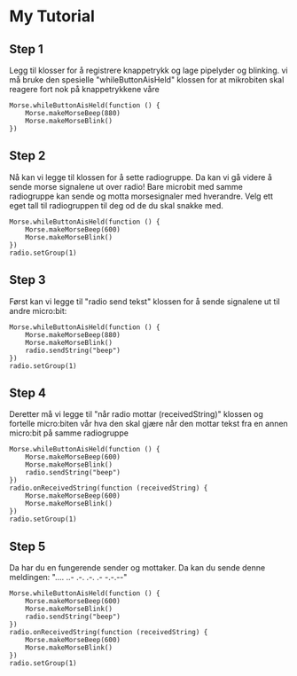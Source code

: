# My Tutorial

## Step 1

Legg til klosser for å registrere knappetrykk og lage pipelyder og blinking.
vi må bruke den spesielle "whileButtonAisHeld" klossen for at mikrobiten skal
reagere fort nok på knappetrykkene våre

```blocks
Morse.whileButtonAisHeld(function () {
    Morse.makeMorseBeep(880)
    Morse.makeMorseBlink()
})
```

## Step 2

Nå kan vi legge til klossen for å sette radiogruppe. Da kan vi gå videre å sende morse signalene ut over radio!
Bare microbit med samme radiogruppe kan sende og motta morsesignaler med hverandre.
Velg ett eget tall til radiogruppen til deg od de du skal snakke med.
```blocks
Morse.whileButtonAisHeld(function () {
    Morse.makeMorseBeep(600)
    Morse.makeMorseBlink()
})
radio.setGroup(1)
```

## Step 3

Først kan vi legge til "radio send tekst" klossen for å sende signalene ut til andre micro:bit:

```blocks
Morse.whileButtonAisHeld(function () {
    Morse.makeMorseBeep(880)
    Morse.makeMorseBlink()
    radio.sendString("beep")
})
radio.setGroup(1)
```

## Step 4

Deretter må vi legge til "når radio mottar (receivedString)" klossen og fortelle micro:biten vår hva den skal gjære når den mottar tekst fra en annen micro:bit på samme radiogruppe

```blocks
Morse.whileButtonAisHeld(function () {
    Morse.makeMorseBeep(600)
    Morse.makeMorseBlink()
    radio.sendString("beep")
})
radio.onReceivedString(function (receivedString) {
    Morse.makeMorseBeep(600)
    Morse.makeMorseBlink()
})
radio.setGroup(1)
```
## Step 5

Da har du en fungerende sender og mottaker. Da kan du sende denne meldingen: ".... ..- .-. .-. .- -.-.--"

```blocks
Morse.whileButtonAisHeld(function () {
    Morse.makeMorseBeep(600)
    Morse.makeMorseBlink()
    radio.sendString("beep")
})
radio.onReceivedString(function (receivedString) {
    Morse.makeMorseBeep(600)
    Morse.makeMorseBlink()
})
radio.setGroup(1)
```

<script src="https://makecode.com/gh-pages-embed.js"></script><script>makeCodeRender("{{ site.makecode.home_url }}", "{{ site.github.owner_name }}/{{ site.github.repository_name }}");</script>